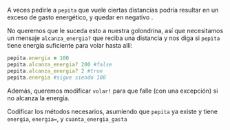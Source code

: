A veces pedirle a `pepita` que vuele ciertas distancias podría resultar en un exceso de gasto energético, y quedar en negativo . 

No queremos que le suceda esto a nuestra golondrina, así que necesitamos un mensaje `alcanza_energia?` que reciba una distancia y nos diga si `pepita` tiene energía suficiente para volar hasta allí:

```ruby
pepita.energia = 100
pepita.alcanza_energia? 200 #false
pepita.alcanza_energia? 2 #true
pepita.energia #sigue siendo 100
```

Además, queremos modificar `volar!` para que falle (con una excepción) si no alcanza la energía. 

Codificar los métodos necesarios, asumiendo que `pepita` ya existe y tiene  `energia`, `energia=`, y `cuanta_energia_gasta`